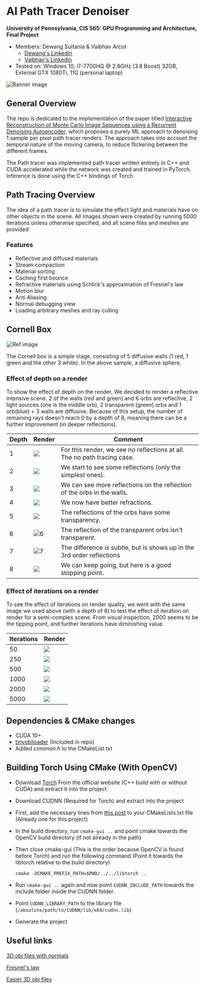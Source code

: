 AI Path Tracer Denoiser
================

**University of Pennsylvania, CIS 565: GPU Programming and Architecture, Final Project**

* Members: Dewang Sultania & Vaibhav Arcot
  - [Dewang's Linkedin](https://www.linkedin.com/in/dewang-sultania/)
  - [Vaibhav's LinkedIn](https://www.linkedin.com/in/vaibhav-arcot-129829167/)
* Tested on: Windows 10, i7-7700HQ @ 2.8GHz (3.8 Boost) 32GB, External GTX 1080Ti, 11G (personal laptop)

![Banner image](./imgs/sponza_1.gif)

## General Overview

The repo is dedicated to the implementation of the paper titled [Interactive Reconstruction of Monte Carlo Image Sequences using a Recurrent Denoising Autoencoder](https://research.nvidia.com/sites/default/files/publications/dnn_denoise_author.pdf), which proposes a purely ML approach to denoising 1 sample per pixel path tracer renders. The approach takes into account the temporal nature of the moving camera, to reduce flickering between the different frames. 

The Path tracer was implemented  path tracer written entirely in C++ and CUDA accelerated while the network was created and trained in PyTorch. Inference is done using the C++ bindings of Torch.

## Path Tracing Overview

The idea of a path tracer is to simulate the effect light and materials have on other objects in the scene. All images shown were created by running 5000 iterations unless otherwise specified, and all scene files and meshes are provided

### Features
* Reflective and diffused materials
* Stream compaction
* Material sorting
* Caching first bounce
* Refractive materials using Schlick's approximation of Fresnel's law
* Motion blur
* Anti Aliasing
* Normal debugging view
* Loading arbitrary meshes and ray culling
## Cornell Box

![Ref image](./imgs/REFERENCE_cornell.5000samp.png)

The Cornell box is a simple stage, consisting of 5 diffusive walls (1 red, 1 green and the other 3 white). In the above sample, a diffusive sphere.

### Effect of depth on a render

To show the effect of depth on the render, We decided to render a reflective intensive scene. 2 of the walls (red and green) and 6 orbs are reflective, 2 light sources (one is the middle orb), 2 transparent (green) orbs and 1 orb(blue) + 3 walls are diffusive. Because of this setup, the number of remaining rays doesn't reach 0 by a depth of 8, meaning there can be a further improvement (in deeper reflections).

| Depth | Render                   | Comment                                                      |
| ----- | ------------------------ | ------------------------------------------------------------ |
| 1     | ![](./imgs/depth/1.png)  | For this render, we see no reflections at all. The no path tracing case. |
| 2     | ![](./imgs/depth/2.png)  | We start to see some reflections (only the simplest ones).   |
| 3     | ![](./imgs/depth/3.png)  | We can see more reflections on the reflection of the orbs in the walls. |
| 4     | ![](./imgs/depth/4.png)  | We now have better refractions.                              |
| 5     | ![](./imgs/depth/5.png)  | The reflections of the orbs have some transparency.          |
| 6     | ![6](./imgs/depth/6.png) | The reflection of the transparent orbs isn't transparent.    |
| 7     | ![7](./imgs/depth/7.png) | The difference is subtle, but is shows up in the 3rd order reflections |
| 8     | ![](./imgs/depth/8.png)  | We can keep going, but here is a good stopping point.        |

 

### Effect of iterations on a render

To see the effect of iterations on render quality, we went with the same image we used above (with a depth of 8) to test the effect of iteration on render for a semi-complex scene. From visual inspection, 2000 seems to be the tipping point, and further iterations have diminishing value.

| Iterations | Render                    |
| ---------- | ------------------------- |
| 50         | ![](./imgs/iter/50.png)   |
| 250        | ![](./imgs/iter/250.png)  |
| 500        | ![](./imgs/iter/500.png)  |
| 1000       | ![](./imgs/iter/1000.png) |
| 2000       | ![](./imgs/iter/2000.png) |
| 5000       | ![](./imgs/iter/5000.png) |


## Dependencies & CMake changes

- CUDA 10+
- [tinyobjloader](https://github.com/syoyo/tinyobjloader) (Included in repo)
- Added *common.h* to the CMakeList.txt

## Building Torch Using CMake (With OpenCV)

* Download [Torch]( https://pytorch.org/tutorials/advanced/cpp_export.html ) From the official website (C++ build with or without CUDA) and extract it into the project

* Download CUDNN (Required for Torch) and extract into the project

* First, add the necessary lines from [this post]( https://pytorch.org/tutorials/advanced/cpp_export.html ) to your CMakeLists.txt file (Already one for this project)

* In the build directory, run ```cmake-gui ..``` and point cmake towards the OpenCV build directory (if not already in the path)

* Then close cmake-gui (This is the order because OpenCV is found before Torch) and run the following command (Point it towards the libtorch relative to the build directory)

  ```cmake -DCMAKE_PREFIX_PATH=$PWD/../../libtorch ..```

* Run ```cmake-gui ..``` again and now point ```CUDNN_INCLUDE_PATH``` towards the include folder inside the CUDNN folder.

* Point ```CUDNN_LIBRARY_PATH``` to the library file (```/absolute/path/to/CUDNN/lib/x64/cudnn.lib```)

* Generate the project

## Useful links

[3D obj files with normals](https://casual-effects.com/data/)

[Fresnel's law](https://blog.demofox.org/2017/01/09/raytracing-reflection-refraction-fresnel-total-internal-reflection-and-beers-law/)

[Easier 3D obj files](https://graphics.cmlab.csie.ntu.edu.tw/~robin/courses/cg04/model/index.html)